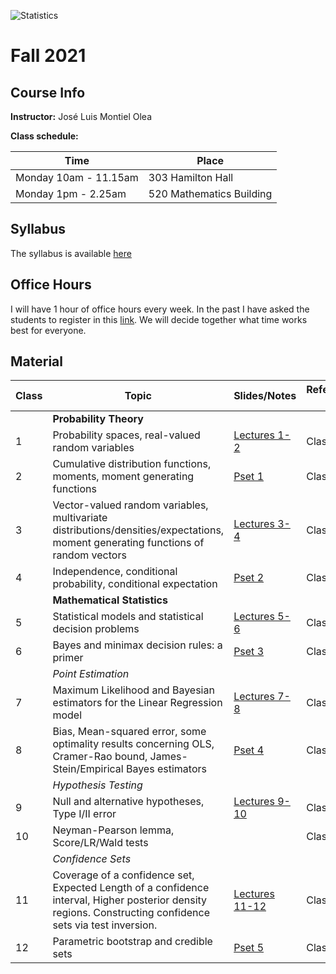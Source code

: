 ![Statistics](docs/AuxFiles/website/Last-line-of-defense-statistics.gif)

# Fall 2021

## Course Info

**Instructor:** José Luis Montiel Olea

**Class schedule:**

| Time                        | Place                              |
|-----------------------------|------------------------------------|
| Monday 10am - 11.15am | 303 Hamilton Hall |
| Monday 1pm - 2.25am   | 520 Mathematics Building       |

## Syllabus

The syllabus is available [here](docs/Syllabus/Syllabus.pdf)

## Office Hours

I will have 1 hour of office hours every week. In the past I have asked the students to register in this [link](https://docs.google.com/spreadsheets/d/1eMTUTJyi9JwQyad5gTy4xvlNs0DYrk7Q_xbCc-fErj8/edit#gid=0). We will decide together what time works best for everyone.   

## Material

| Class | Topic                                                                                                                                                      | Slides/Notes                                                                                           | References/Suggested reading |
|-------|------------------------------------------------------------------------------------------------------------------------------------------------------------|--------------------------------------------------------------------------------------------------------|------------------------------|
|       | **Probability Theory**                                                                                                                                     |                                                                                                        |                              |
|     1 | Probability spaces, real-valued random variables                                                                                                           |  [Lectures 1-2](docs/Lectures/Lectures01-2.pdf) | Class Notes, pp. 1-5         |
|     2 | Cumulative distribution functions, moments, moment generating functions                                                                                    | [Pset 1](docs/ProblemSet/ProblemSet1.pdf)                                                              | Class Notes, pp. 5-9         |
|     3 | Vector-valued random variables, multivariate distributions/densities/expectations, moment generating functions of random vectors                           | [Lectures 3-4](docs/Lectures/Lectures03-4.pdf)   | Class Notes, pp. 1-6         |
|     4 | Independence, conditional probability, conditional expectation                                                                                             | [Pset 2](docs/ProblemSet/ProblemSet2.pdf)                                                              | Class Notes, pp. 7-15        |
|       | **Mathematical Statistics**                                                                                                                                |                                                                                                        |                              |
|     5 | Statistical models and statistical decision problems                         | [Lectures 5-6](docs/Lectures/Lectures05-6.pdf)                                                         | Class Notes, pp. 1-4         |
|     6 | Bayes and minimax decision rules: a primer         | [Pset 3](docs/ProblemSet/ProblemSet3.pdf)                                                              | Class Notes, pp. 5-7         |
|       | *Point Estimation*                                                                                                                                         |                                                                                                        |                              |
|     7 | Maximum Likelihood and Bayesian estimators for the Linear Regression model                                                                          | [Lectures 7-8](docs/Lectures/Lectures07-8.pdf)                                                         | Class Notes, pp. 1-7         |
|     8 | Bias, Mean-squared error, some optimality results concerning OLS, Cramer-Rao bound, James-Stein/Empirical Bayes estimators                                 | [Pset 4](docs/ProblemSet/ProblemSet4.pdf)                                                              | Class Notes, pp. 7-11        |
|       | *Hypothesis Testing*                                                                                                                                       |                                                                                                        |                              |
|     9 | Null and alternative hypotheses, Type I/II error                                                                                                           | [Lectures 9-10](docs/Lectures/Lectures09-10.pdf)                                                       | Class Notes, pp. 1-6         |
|    10 | Neyman-Pearson lemma, Score/LR/Wald tests                                                                                                                  |                                                                                                        | Class Notes, pp. 6-13        |
|       | *Confidence Sets*                                                                                                                                          |                                                                                                        |                              |
|    11 | Coverage of a confidence set, Expected Length of a confidence interval, Higher posterior density regions. Constructing confidence sets via test inversion. | [Lectures 11-12](docs/Lectures/Lectures11-12.pdf)                                                      | Class Notes, pp. 1-6         |
|    12 | Parametric bootstrap and credible sets                                                                                                                     | [Pset 5](docs/ProblemSet/ProblemSet5.pdf)                                                              | Class Notes, pp. 7-9         |
